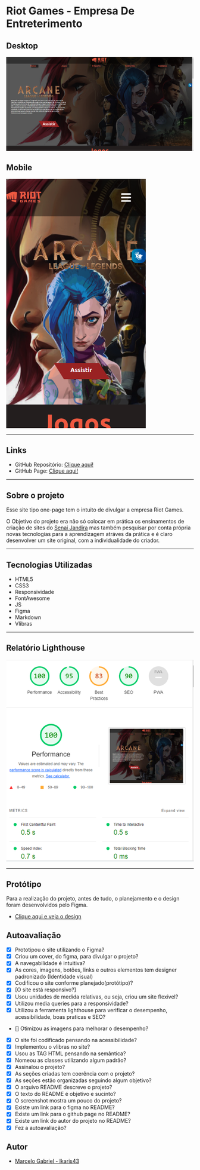 # Riot Games - Empresa De Entreterimento


## Desktop

![](./img/img-readme/tela-home.png) 

## Mobile

![](./img/img-readme/mobile-tela-home.png)

---

## Links

- GitHub Repositório: [Clique aqui!](https://github.com/Ikaris43/one-page-2022-leonid)
- GitHub Page: [Clique aqui!](fernandoleonid.github.io/one-page-2022/ds1t-a/marceloGabril-riotGames)

---

## Sobre o projeto

Esse site tipo one-page tem o intuito de divulgar a empresa Riot Games.

O Objetivo do projeto era não só colocar em prática os ensinamentos de criação de sites do [Senai Jandira](https://jandira.sp.senai.br/) mas também pesquisar por conta própria novas tecnologias para a aprendizagem atráves da prática e é claro desenvolver um site original, com a individualidade do criador.

---

## Tecnologias Utilizadas
- HTML5
- CSS3
- Responsividade
- FontAwesome
- JS
- Figma
- Markdown
- Vlibras

---

## Relatório Lighthouse

![](./img/img-readme/tela-lighthouse.png)

---

## Protótipo

Para a realização do projeto, antes de tudo, o planejamento e o design foram desenvolvidos pelo Figma.

- [Clique aqui e veja o design](https://www.figma.com/file/oUXWCJVss9LIoXvHfgcJXW/Riot-Games?node-id=0%3A1&t=Odg3lY4eLwPksWdf-0)

## Autoavaliação

- [x] Prototipou o site utilizando o Figma?
- [x] Criou um cover, do figma, para divulgar o projeto?
- [x] A navegabilidade é intuitiva?
- [x] As cores, imagens, botões, links e outros elementos tem designer padronizado (Identidade visual)
- [x] Codificou o site conforme planejado(protótipo)?
- [x] [O site está responsivo?]
- [x] Usou unidades de medida relativas, ou seja, criou um site flexivel?
- [x] Utilizou media queries para a responsividade?
- [x] Utilizou a ferramenta lighthouse para verificar o desempenho, acessibilidade, boas praticas e SEO?
- [] Otimizou as imagens para melhorar o desempenho?
- [x] O site foi codificado pensando na acessibilidade?
- [x] Implementou o vlibras no site?
- [x] Usou as TAG HTML pensando na semântica?
- [x] Nomeou as classes utilizando algum padrão?
- [x] Assinalou o projeto?
- [x] As seções criadas tem coerência com o projeto?
- [x] As seções estão organizadas seguindo algum objetivo?
- [x] O arquivo README descreve o projeto?
- [x] O texto do README é objetivo e sucinto?
- [x] O screenshot mostra um pouco do projeto?
- [x] Existe um link para o figma no README?
- [x] Existe um link para o github page no README?
- [x] Existe um link do autor do projeto no README?
- [x] Fez a autoavaliação?

## Autor

- [Marcelo Gabriel - Ikaris43](https://github.com/Ikaris43)
